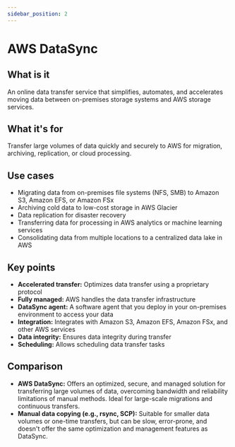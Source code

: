 ```yaml
---
sidebar_position: 2
---
```


# AWS DataSync

## What is it
An online data transfer service that simplifies, automates, and accelerates moving data between on-premises storage systems and AWS storage services.

## What it's for
Transfer large volumes of data quickly and securely to AWS for migration, archiving, replication, or cloud processing.

## Use cases
- Migrating data from on-premises file systems (NFS, SMB) to Amazon S3, Amazon EFS, or Amazon FSx
- Archiving cold data to low-cost storage in AWS Glacier
- Data replication for disaster recovery
- Transferring data for processing in AWS analytics or machine learning services
- Consolidating data from multiple locations to a centralized data lake in AWS

## Key points
- **Accelerated transfer:** Optimizes data transfer using a proprietary protocol
- **Fully managed:** AWS handles the data transfer infrastructure
- **DataSync agent:** A software agent that you deploy in your on-premises environment to access your data
- **Integration:** Integrates with Amazon S3, Amazon EFS, Amazon FSx, and other AWS services
- **Data integrity:** Ensures data integrity during transfer
- **Scheduling:** Allows scheduling data transfer tasks

## Comparison
- **AWS DataSync:** Offers an optimized, secure, and managed solution for transferring large volumes of data, overcoming bandwidth and reliability limitations of manual methods. Ideal for large-scale migrations and continuous transfers.
- **Manual data copying (e.g., rsync, SCP):** Suitable for smaller data volumes or one-time transfers, but can be slow, error-prone, and doesn't offer the same optimization and management features as DataSync. 